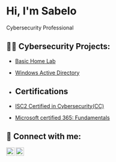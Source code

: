 <h1>Hi, I'm Sabelo <br/></h1 >
Cybersecurity Professional</a>

<h2>👨‍💻 Cybersecurity Projects:</h2>

  - [Basic Home Lab](https://github.com/Sabelo-31/Active-Directory-Home-Lab)
  - [Windows Active Directory](https://github.com/Sabelo-31/Active-Directory-Home-Lab)
 


- <h2>Certifications</h2>
- [ISC2 Certified in Cybersecurity(CC)](https://www.youtube.com/watch?v=a83ASGn_V_s)
-  [Microsoft certified 365: Fundamentals](https://www.youtube.com/watch?v=a83ASGn_V_s)

<h2> 🤳 Connect with me:</h2>


[<img align="left" alt="JoshMadakor | LinkedIn" width="22px" src="https://cdn.jsdelivr.net/npm/simple-icons@v3/icons/linkedin.svg" />][linkedin]
[<img align="left" alt="JoshMadakor | Instagram" width="22px" src="https://cdn.jsdelivr.net/npm/simple-icons@v3/icons/instagram.svg" />][instagram]


[instagram]: https://www.instagram.com/joshmadakor/
[linkedin]: https://linkedin.com/in/joshmadakor

<!--
**joshmadakor1/joshmadakor1** is a ✨ _special_ ✨ repository because its `README.md` (this file) appears on your GitHub profile.

Here are some ideas to get you started:

- 🔭 I’m currently working on ...
- 🌱 I’m currently learning ...
- 👯 I’m looking to collaborate on ...
- 🤔 I’m looking for help with ...
- 💬 Ask me about ...
- 📫 How to reach me: ...
- 😄 Pronouns: ...
- ⚡ Fun fact: ...
-->
